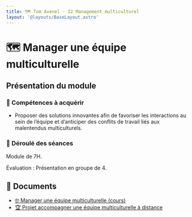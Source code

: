```yaml
---
title: 🗺️ Tom Avenel - I2 Management multiculturel
layout: '@layouts/BaseLayout.astro'
---
```


# 🗺️ Manager une équipe multiculturelle

## Présentation du module

### 🎯 Compétences à acquérir

- Proposer des solutions innovantes afin de favoriser les interactions au sein de l’équipe et d’anticiper des conflits de 
travail liés aux malentendus multiculturels.

### 📅 Déroulé des séances

Module de 7H.

Évaluation : Présentation en groupe de 4.

## 📑 Documents

- [🤓 Manager une équipe multiculturelle (cours)](/cours/management/multiculturel/management-multiculturel-cours)
- [🏆 Projet accompagner une équipe multiculturelle à distance](/cours/management/multiculturel/projet)

